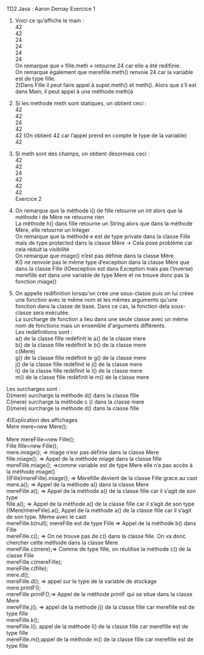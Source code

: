 TD2 Java : Aaron Demay
Exercice 1

1)	Voici ce qu’affiche le main : <br/>
42 <br/>
42 <br/>
24 <br/>
24 <br/>
24 <br/>
24 <br/>
On remarque que « fille.meth » retourne 24 car elle a été redifinie. <br/>
On remarque également que merefille.meth() renvoie 24 car la variable est de type fille. <br/>
2)Dans Fille il peut faire appel à super.meth() et meth(). Alors que s’il est dans Main, il peut appel à une méthode meth(à <br/>
3) Si les méthode meth sont statiques, on obtient ceci :  <br/>
42 <br/>
42 <br/>
24 <br/>
42 <br/> 
42 (On obtient 42 car l’appel prend en compte le type de la variable)<br/>
42 <br/>
4) Si meth sont des champs, on obtient désormais ceci : <br/>
42 <br/>
42 <br/>
24 <br/>
42 <br/>
42 <br/>
42 <br/>
Exercice 2 <br/>

1)	On remarque que la méthode i() de fille retourne un int alors que la méthode i de Mère ne retourne rien <br/>
La méthode h() dans fille retourne un String alors que dans la méthode Mère, elle retourne un Integer <br/>
On remarque que la méthode e est de type private dans la classe Fille mais de type protected dans la classe Mère -> Cela pose problème car cela réduit la visibilité  <br/>
On remarque que miage() n’est pas définie dans la classe Mère. <br/>
K() ne renvoie pas le même type d’exception dans la classe Mère que dans la classe Fille (IOexception est dans Exception mais pas l’inverse) <br/>
merefille est dans une variable de type Mere et ne trouve donc pas la fonction miage() <br/>

3) On appelle redifinition lorsqu'on crée une sous-classe puis on lui créee une fonction avec le même nom et les mêmes arguments qu'une fonction dans la classe de base. Dans ce cas, la fonction dela sous-classe sera exécutée. <br/>
La surcharge de fonction a lieu dans une seule classe avec un même nom de fonctions mais un ensemble d'arguments différents. <br/>
Les redéfinitions sont : <br/>
a() de la classe fille redéfinit le a() de la classe mere <br/>
b() de la classe fille redéfinit le b() de la classe mere <br/>
c(Mere)  <br/>
g() de la classe fille redéfinit le g() de la classe mere <br/>
j() de la classe fille redéfinit le j() de la classe mere <br/>
l() de la classe fille redéfinit le l() de la classe mere <br/>
m() de la classe fille redéfinit le m() de la classe mere <br/>

Les surcharges sont : <br/>
D(mere) surcharge la méthode d() dans la classe fille <br/>
C(mere) surcharge la méthode  c () dans la classe mere <br/>
D(mere) surcharge la méthode d() dans la classe fille <br/>

4)Explication des affichages  <br/>
Mere mere=new Mere(); <br/> <br/>
Mere mereFille=new Fille(); <br/> 
Fille fille=new Fille(); <br/>
mere.miage();	=> miage n’esr pas définie dans la classe Mere <br/>
fille.miage(); => Appel de la méthode miage dans la classe fille <br/>
mereFille.miage(); =>comme variable est de type Mere elle n’a pas accès à la méthode miage() <br/>
((Fille)mereFille).miage(); => Merefille devient de la classe Fille grace au cast <br/>
mere.a(); => Appel de la méthode a() dans la classe Mere <br/>
mereFille.a();	=> Appel de la méthode a() de la classe fille car il s’agit de son type  <br/>
fille.a(); => Appel de la méthode a() de la classe fille car il s’agit de son type  <br/>
((Mere)mereFille).a();	Appel de la méthode a() de la classe fille car il s’agit de son type. Meme avec le cast <br/>
mereFille.b(null);  mereFille est de type Fille => Appel de la méthode b() dans Fille <br/>
mereFille.c(); => On ne trouve pas de c() dans la classe fille. On va donc chercher cette méthode dans la classe Mere	 <br/>
mereFille.c(mere);=> Comme de type fille, on réutilise la méthode c() de la classe Fille <br/>
mereFille.c(mereFille);  <br/>
mereFille.c(fille);  <br/>
mere.d();	  <br/>
mereFille.d(); => appel sur le type de la variable de stockage <br/>
mere.printF();	<br/>
mereFille.printF();=> Appel de la méthode printF qui se situe dans la classe Mere <br/>
mereFille.j();	=> appel de la méthode j() de la classe fille car merefille est de type fille <br/>
mereFille.k(); 	<br/>
mereFille.l();	appel de la méthode l() de la classe fille car merefille est de type fille <br/>
mereFille.m();appel de la méthode m() de la classe fille car merefille est de type fille <br/>











